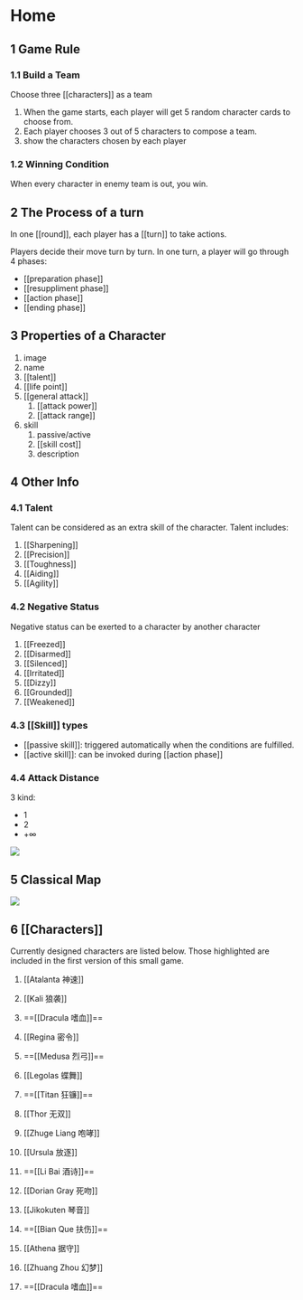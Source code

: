 # Home

## 1 Game Rule

### 1.1 Build a Team

Choose three [[characters]] as a team

1. When the game starts, each player will get 5 random character cards to choose from.
2. Each player chooses 3 out of 5 characters to compose a team.
3. show the characters chosen by each player

### 1.2 Winning Condition

When every character in enemy team is out, you win.

## 2 The Process of a turn

In one [[round]], each player has a [[turn]] to take actions.

Players decide their move turn by turn. In one turn, a player will go through 4 phases:

- [[preparation phase]]
- [[resuppliment phase]]
- [[action phase]]
- [[ending phase]]

## 3 Properties of a Character

1. image
2. name
3. [[talent]]
4. [[life point]]
5. [[general attack]]
	1. [[attack power]]
	2. [[attack range]]
6. skill
	1. passive/active
	2. [[skill cost]]
	3. description

## 4 Other Info

### 4.1 Talent

Talent can be considered as an extra skill of the character. Talent includes: 

1. [[Sharpening]]
2. [[Precision]]
3. [[Toughness]]
4. [[Aiding]]
5. [[Agility]]

### 4.2 Negative Status

Negative status can be exerted to a character by another character

1. [[Freezed]]
2. [[Disarmed]]
3. [[Silenced]]
4. [[Irritated]]
5. [[Dizzy]]
6. [[Grounded]]
7. [[Weakened]]

### 4.3 [[Skill]] types

- [[passive skill]]: triggered automatically when the conditions are fulfilled.
- [[active skill]]: can be invoked during [[action phase]]

### 4.4 Attack Distance

3 kind:

- 1
- 2
- $+\infty$

![](https://imgsa.baidu.com/forum/w%3D580/sign=67ee02ea7d8da9774e2f86238050f872/faa9ededab64034f558e03dfa1c379310b551d7e.jpg)

## 5 Classical Map

![](https://imgsa.baidu.com/forum/w%3D580/sign=dcdb9cf100f41bd5da53e8fc61d881a0/8a95893df8dcd1001b6483fb7c8b4710bb122fc6.jpg)

## 6 [[Characters]]

Currently designed characters are listed below. Those highlighted are included in the first version of this small game.

1. [[Atalanta 神速]]
2. [[Kali 狼袭]]
3. ==[[Dracula 嗜血]]==
4. [[Regina 密令]]
5. ==[[Medusa 烈弓]]==
6. [[Legolas 蝶舞]]
7. ==[[Titan 狂镰]]==
8. [[Thor 无双]]
9. [[Zhuge Liang 咆哮]]
10. [[Ursula 放逐]]
11. ==[[Li Bai 酒诗]]==
12. [[Dorian Gray 死吻]]
13. [[Jikokuten 琴音]]
14. ==[[Bian Que 扶伤]]==
15. [[Athena 据守]]
16. [[Zhuang Zhou 幻梦]]

3. ==[[Dracula 嗜血]]==
